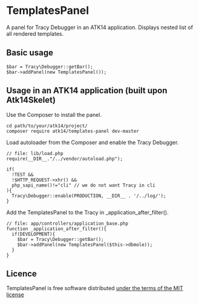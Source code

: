 TemplatesPanel
==============

A panel for Tracy Debugger in an ATK14 application. Displays nested list of all rendered templates.

Basic usage
-----------

    $bar = Tracy\Debugger::getBar();
    $bar->addPanel(new TemplatesPanel());

Usage in an ATK14 application (built upon Atk14Skelet)
------------------------------------------------------

Use the Composer to install the panel.

    cd path/to/your/atk14/project/
    composer require atk14/templates-panel dev-master

Load autoloader from the Composer and enable the Tracy Debugger.

    // file: lib/load.php
    require(__DIR__."/../vendor/autoload.php");

    if(
      !TEST &&
      !$HTTP_REQUEST->xhr() &&
      php_sapi_name()!="cli" // we do not want Tracy in cli
    ){
      Tracy\Debugger::enable(PRODUCTION, __DIR__ . '/../log/');
    }

Add the TemplatesPanel to the Tracy in \_application_after_filter().

    // file: app/controllers/application_base.php
    function _application_after_filter(){
      if(DEVELOPMENT){
        $bar = Tracy\Debugger::getBar();
        $bar->addPanel(new TemplatesPanel($this->dbmole));
      }
    }

Licence
-------

TemplatesPanel is free software distributed [under the terms of the MIT license](http://www.opensource.org/licenses/mit-license)

